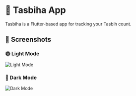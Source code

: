 # 📱 Tasbiha App

Tasbiha is a Flutter-based app for tracking your Tasbih count.

## 📸 Screenshots
### 🌞 Light Mode
![Light Mode](assets/screenshots/light_mode.png)

### 🌙 Dark Mode
![Dark Mode](assets/screenshots/dark_mode.png)
